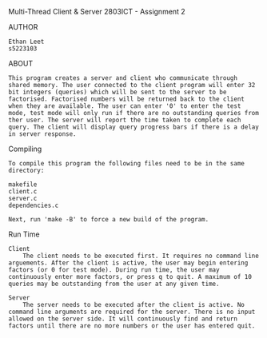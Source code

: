 Multi-Thread Client & Server
2803ICT - Assignment 2

AUTHOR

    Ethan Leet
    s5223103


ABOUT

    This program creates a server and client who communicate through shared memory. The user connected to the client program will enter 32 bit integers (queries) which will be sent to the server to be factorised. Factorised numbers will be returned back to the client when they are available. The user can enter '0' to enter the test mode, test mode will only run if there are no outstanding queries from ther user. The server will report the time taken to complete each query. The client will display query progress bars if there is a delay in server response.


Compiling

    To compile this program the following files need to be in the same directory:

    makefile
    client.c
    server.c
    dependencies.c

    Next, run 'make -B' to force a new build of the program.


Run Time

    Client
        The client needs to be executed first. It requires no command line arguements. After the client is active, the user may begin entering factors (or 0 for test mode). During run time, the user may continuously enter more factors, or press q to quit. A maximum of 10 queries may be outstanding from the user at any given time.

    Server
        The server needs to be executed after the client is active. No command line arguments are required for the server. There is no input allowed on the server side. It will continuously find and return factors until there are no more numbers or the user has entered quit.
    




